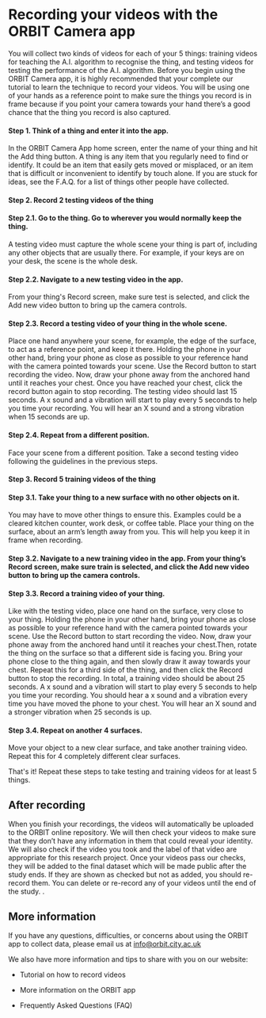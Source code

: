 # Recording your videos with the ORBIT Camera app  

You will collect two kinds of videos for each of your 5 things: training videos for teaching the A.I. algorithm to recognise the thing, and testing videos for testing the performance of the A.I. algorithm. Before you begin using the ORBIT Camera app, it is highly recommended that your complete our tutorial to learn the technique to record your videos. You will be using one of your hands as a reference point to make sure the things you record is in frame because if you point your camera towards your hand there’s a good chance that the thing you record is also captured. 

#### Step 1. Think of a thing and enter it into the app.
In the ORBIT Camera App home screen, enter the name of your thing and hit the Add thing button. A thing is any item that you regularly need to find or identify. It could be an item that easily gets moved or misplaced, or an item that is difficult or inconvenient to identify by touch alone. If you are stuck for ideas, see the F.A.Q. for a list of things other people have collected. 

#### Step 2. Record 2 testing videos of the thing

#### Step 2.1. Go to the thing. Go to wherever you would normally keep the thing. 
A testing video must capture the whole scene your thing is part of, including any other objects that are usually there. For example, if your keys are on your desk, the scene is the whole desk. 

#### Step 2.2. Navigate to a new testing video in the app.
From your thing's Record screen, make sure test is selected, and click the Add new video button to bring up the camera controls. 

#### Step 2.3. Record a testing video of your thing in the whole scene. 
Place one hand anywhere your scene, for example, the edge of the surface, to act as a reference point, and keep it there. Holding the phone in your other hand, bring your phone as close as possible to your reference hand with the camera pointed towards your scene. Use the Record button to start recording the video. Now, draw your phone away from the anchored hand until it reaches your chest. Once you have reached your chest, click the record button again to stop recording. The testing video should last 15 seconds. A x sound and a vibration will start to play every 5 seconds to help you time your recording. You will hear an X sound and a strong vibration when 15 seconds are up.  

#### Step 2.4. Repeat from a different position. 
Face your scene from a different position. Take a second testing video following the guidelines in the previous steps. 


#### Step 3. Record 5 training videos of the thing 

#### Step 3.1. Take your thing to a new surface with no other objects on it. 
You may have to move other things to ensure this. Examples could be a cleared kitchen counter, work desk, or coffee table. Place your thing on the surface, about an arm’s length away from you. This will help you keep it in frame when recording. 

#### Step 3.2. Navigate to a new training video in the app. From your thing’s Record screen, make sure train is selected, and click the Add new video button to bring up the camera controls. 

#### Step 3.3. Record a training video of your thing. 
Like with the testing video, place one hand on the surface, very close to your thing. Holding the phone in your other hand, bring your phone as close as possible to your reference hand with the camera pointed towards your scene. Use the Record button to start recording the video. Now, draw your phone away from the anchored hand until it reaches your chest.Then, rotate the thing on the surface so that a different side is facing you. Bring your phone close to the thing again, and then slowly draw it away towards your chest. Repeat this for a third side of the thing, and then click the Record button to stop the recording. In total, a training video should be about 25 seconds. A x sound and a vibration will start to play every 5 seconds to help you time your recording. You should hear a x sound and a vibration every time you have moved the phone to your chest. You will hear an X sound and a stronger vibration when 25 seconds is up.  

#### Step 3.4. Repeat on another 4 surfaces. 
Move your object to a new clear surface, and take another training video. Repeat this for 4 completely different clear surfaces. 

That's it! Repeat these steps to take testing and training videos for at least 5 things. 

## After recording  

When you finish your recordings, the videos will automatically be uploaded to the ORBIT online repository. We will then check your videos to make sure that they don’t have any information in them that could reveal your identity. We will also check if the video you took and the label of that video are appropriate for this research project. Once your videos pass our checks, they will be added to the final dataset which will be made public after the study ends. If they are shown as checked but not as added, you should re-record them. You can delete or re-record any of your videos until the end of the study.  . 

## More information  

If you have any questions, difficulties, or concerns about using the ORBIT app to collect data, please email us at info@orbit.city.ac.uk  

We also have more information and tips to share with you on our website: 

- Tutorial on how to record videos 

- More information on the ORBIT app 

- Frequently Asked Questions (FAQ) 
